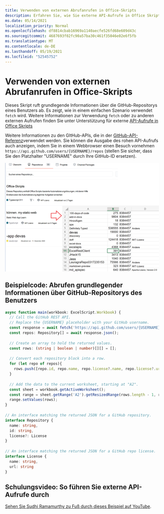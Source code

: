 ```yaml
---
title: Verwenden von externen Abrufanrufen in Office-Skripts
description: Erfahren Sie, wie Sie externe API-Aufrufe in Office Skripts tätigen.
ms.date: 05/14/2021
localization_priority: Normal
ms.openlocfilehash: df8814cbab16969a1140aecfe526fd68e609d43c
ms.sourcegitcommit: 4687693f02fc90a57ba30c461f35046e02e6f5fb
ms.translationtype: MT
ms.contentlocale: de-DE
ms.lasthandoff: 05/19/2021
ms.locfileid: "52545752"
---
```

# <a name="use-external-fetch-calls-in-office-scripts"></a>Verwenden von externen Abrufanrufen in Office-Skripts

Dieses Skript ruft grundlegende Informationen über die GitHub-Repositorys eines Benutzers ab. Es zeigt, wie in einem einfachen Szenario verwendet `fetch` wird. Weitere Informationen zur Verwendung `fetch` oder zu anderen externen Aufrufen finden Sie unter Unterstützung für externe [API-Aufrufe in Office Skripts](../../develop/external-calls.md)

Weitere Informationen zu den GItHub-APIs, die in der [GitHub-API-Referenz](https://docs.github.com/rest/reference/repos#list-repositories-for-a-user)verwendet werden. Sie können die Ausgabe des rohen API-Aufrufs auch anzeigen, indem Sie in einem Webbrowser einen Besuch vornehmen `https://api.github.com/users/{USERNAME}/repos` (stellen Sie sicher, dass Sie den Platzhalter "USERNAME" durch Ihre GitHub-ID ersetzen).

![Abrufen von Repository-Infobeispiel](../../images/git.png)

## <a name="sample-code-get-basic-information-about-users-github-repositories"></a>Beispielcode: Abrufen grundlegender Informationen über GitHub-Repositorys des Benutzers

```TypeScript
async function main(workbook: ExcelScript.Workbook) {
  // Call the GitHub REST API.
  // Replace the {USERNAME} placeholder with your GitHub username.
  const response = await fetch('https://api.github.com/users/{USERNAME}/repos');
  const repos: Repository[] = await response.json();
  
  // Create an array to hold the returned values.
  const rows: (string | boolean | number)[][] = [];

  // Convert each repository block into a row.
  for (let repo of repos){ 
    rows.push([repo.id, repo.name, repo.license?.name, repo.license?.url])
  }

  // Add the data to the current worksheet, starting at "A2".
  const sheet = workbook.getActiveWorksheet();
  const range = sheet.getRange('A2').getResizedRange(rows.length - 1, rows[0].length - 1);
  range.setValues(rows);
}

// An interface matching the returned JSON for a GitHub repository.
interface Repository {
  name: string,
  id: string,
  license?: License 
}

// An interface matching the returned JSON for a GitHub repo license.
interface License {
  name: string,
  url: string
}
```

## <a name="training-video-how-to-make-external-api-calls"></a>Schulungsvideo: So führen Sie externe API-Aufrufe durch

[Sehen Sie Sudhi Ramamurthy zu Fuß durch dieses Beispiel auf YouTube](https://youtu.be/fulP29J418E).
